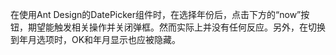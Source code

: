在使用Ant Design的DatePicker组件时，在选择年份后，点击下方的“now”按钮，期望能触发相关操作并关闭弹框。然而实际上并没有任何反应。另外，在切换到年月选项时，OK和年月显示也应被隐藏。
